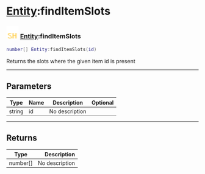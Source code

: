 # [Entity](../entity/README.md):findItemSlots

### <img src="../../.gitbook/assets/shared.png" width="32" height="32" /> [Entity](../entity/README.md):findItemSlots

```lua
number[] Entity:findItemSlots(id)
```

Returns the slots where the given item id is present<br>

-----------------
## Parameters

| Type   | Name | Description | Optional |
| ------ | ---- | ----------- | -------: |
| string | id | No description |   |

-----------------
## Returns

| Type   | Description |
| ------ | ----------: |
| number[] | No description |
